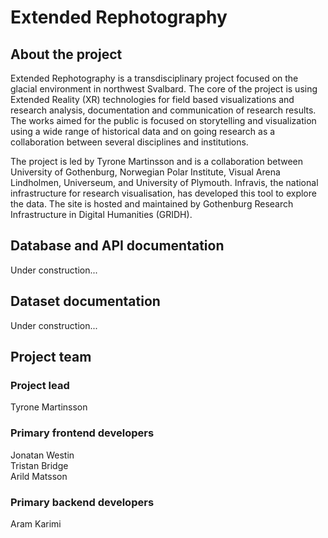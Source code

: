 # Extended Rephotography
## About the project
Extended Rephotography is a transdisciplinary project focused on the glacial environment in northwest Svalbard. The core of the project is using Extended Reality (XR) technologies for field based visualizations and research analysis, documentation and communication of research results. The works aimed for the public is focused on storytelling and visualization using a wide range of historical data and on going research as a collaboration between several disciplines and institutions.

The project is led by Tyrone Martinsson and is a collaboration between University of Gothenburg, Norwegian Polar Institute, Visual Arena Lindholmen, Universeum, and University of Plymouth. Infravis, the national infrastructure for research visualisation, has developed this tool to explore the data. The site is hosted and maintained by Gothenburg Research Infrastructure in Digital Humanities (GRIDH).

## Database and API documentation
Under construction...


## Dataset documentation
Under construction...


## Project team
### Project lead
Tyrone Martinsson

### Primary frontend developers
Jonatan Westin<br>
Tristan Bridge<br>
Arild Matsson<br>

### Primary backend developers
Aram Karimi


